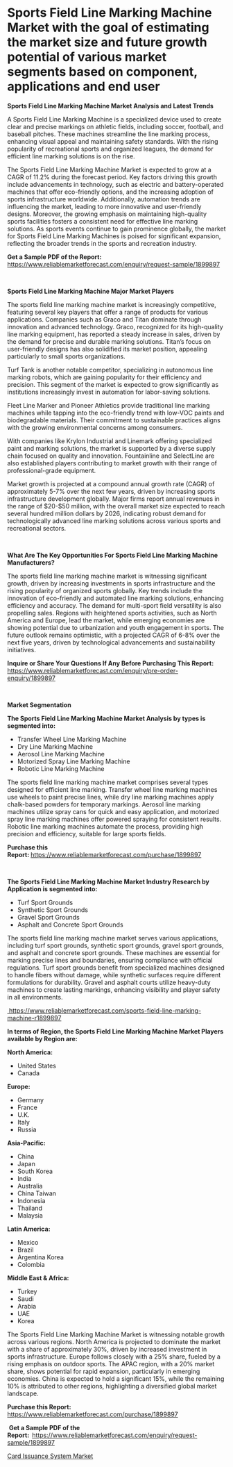 <p><h1>Sports Field Line Marking Machine Market with the goal of estimating the market size and future growth potential of various market segments based on component, applications and end user</h1></p><p><strong>Sports Field Line Marking Machine Market Analysis and Latest Trends</strong></p>
<p><p>A Sports Field Line Marking Machine is a specialized device used to create clear and precise markings on athletic fields, including soccer, football, and baseball pitches. These machines streamline the line marking process, enhancing visual appeal and maintaining safety standards. With the rising popularity of recreational sports and organized leagues, the demand for efficient line marking solutions is on the rise.</p><p>The Sports Field Line Marking Machine Market is expected to grow at a CAGR of 11.2% during the forecast period. Key factors driving this growth include advancements in technology, such as electric and battery-operated machines that offer eco-friendly options, and the increasing adoption of sports infrastructure worldwide. Additionally, automation trends are influencing the market, leading to more innovative and user-friendly designs. Moreover, the growing emphasis on maintaining high-quality sports facilities fosters a consistent need for effective line marking solutions. As sports events continue to gain prominence globally, the market for Sports Field Line Marking Machines is poised for significant expansion, reflecting the broader trends in the sports and recreation industry.</p></p>
<p><strong>Get a Sample PDF of the Report:&nbsp;</strong> <a href="https://www.reliablemarketforecast.com/enquiry/request-sample/1899897?utm_campaign=1890&utm_medium=2&utm_source=Github&utm_content=ia&utm_term=20022025&utm_id=sports-field-line-marking-machine">https://www.reliablemarketforecast.com/enquiry/request-sample/1899897</a></p>
<p>&nbsp;</p>
<p><strong>Sports Field Line Marking Machine Major Market Players</strong></p>
<p><p>The sports field line marking machine market is increasingly competitive, featuring several key players that offer a range of products for various applications. Companies such as Graco and Titan dominate through innovation and advanced technology. Graco, recognized for its high-quality line marking equipment, has reported a steady increase in sales, driven by the demand for precise and durable marking solutions. Titan’s focus on user-friendly designs has also solidified its market position, appealing particularly to small sports organizations.</p><p>Turf Tank is another notable competitor, specializing in autonomous line marking robots, which are gaining popularity for their efficiency and precision. This segment of the market is expected to grow significantly as institutions increasingly invest in automation for labor-saving solutions.</p><p>Fleet Line Marker and Pioneer Athletics provide traditional line marking machines while tapping into the eco-friendly trend with low-VOC paints and biodegradable materials. Their commitment to sustainable practices aligns with the growing environmental concerns among consumers.</p><p>With companies like Krylon Industrial and Linemark offering specialized paint and marking solutions, the market is supported by a diverse supply chain focused on quality and innovation. Fountainline and SelectLine are also established players contributing to market growth with their range of professional-grade equipment.</p><p>Market growth is projected at a compound annual growth rate (CAGR) of approximately 5-7% over the next few years, driven by increasing sports infrastructure development globally. Major firms report annual revenues in the range of $20-$50 million, with the overall market size expected to reach several hundred million dollars by 2026, indicating robust demand for technologically advanced line marking solutions across various sports and recreational sectors.</p></p>
<p>&nbsp;</p>
<p><strong>What Are The Key Opportunities For Sports Field Line Marking Machine Manufacturers?</strong></p>
<p><p>The sports field line marking machine market is witnessing significant growth, driven by increasing investments in sports infrastructure and the rising popularity of organized sports globally. Key trends include the innovation of eco-friendly and automated line marking solutions, enhancing efficiency and accuracy. The demand for multi-sport field versatility is also propelling sales. Regions with heightened sports activities, such as North America and Europe, lead the market, while emerging economies are showing potential due to urbanization and youth engagement in sports. The future outlook remains optimistic, with a projected CAGR of 6-8% over the next five years, driven by technological advancements and sustainability initiatives.</p></p>
<p><strong>Inquire or Share Your Questions If Any Before Purchasing This Report:</strong> <a href="https://www.reliablemarketforecast.com/enquiry/pre-order-enquiry/1899897?utm_campaign=1890&utm_medium=2&utm_source=Github&utm_content=ia&utm_term=20022025&utm_id=sports-field-line-marking-machine">https://www.reliablemarketforecast.com/enquiry/pre-order-enquiry/1899897</a></p>
<p>&nbsp;</p>
<p><strong>Market Segmentation</strong></p>
<p><strong>The Sports Field Line Marking Machine Market Analysis by types is segmented into:</strong></p>
<p><ul><li>Transfer Wheel Line Marking Machine</li><li>Dry Line Marking Machine</li><li>Aerosol Line Marking Machine</li><li>Motorized Spray Line Marking Machine</li><li>Robotic Line Marking Machine</li></ul></p>
<p><p>The sports field line marking machine market comprises several types designed for efficient line marking. Transfer wheel line marking machines use wheels to paint precise lines, while dry line marking machines apply chalk-based powders for temporary markings. Aerosol line marking machines utilize spray cans for quick and easy application, and motorized spray line marking machines offer powered spraying for consistent results. Robotic line marking machines automate the process, providing high precision and efficiency, suitable for large sports fields.</p></p>
<p><strong>Purchase this Report:&nbsp;</strong><a href="https://www.reliablemarketforecast.com/purchase/1899897?utm_campaign=1890&utm_medium=2&utm_source=Github&utm_content=ia&utm_term=20022025&utm_id=sports-field-line-marking-machine">https://www.reliablemarketforecast.com/purchase/1899897</a></p>
<p>&nbsp;</p>
<p><strong>The Sports Field Line Marking Machine Market Industry Research by Application is segmented into:</strong></p>
<p><ul><li>Turf Sport Grounds</li><li>Synthetic Sport Grounds</li><li>Gravel Sport Grounds</li><li>Asphalt and Concrete Sport Grounds</li></ul></p>
<p><p>The sports field line marking machine market serves various applications, including turf sport grounds, synthetic sport grounds, gravel sport grounds, and asphalt and concrete sport grounds. These machines are essential for marking precise lines and boundaries, ensuring compliance with official regulations. Turf sport grounds benefit from specialized machines designed to handle fibers without damage, while synthetic surfaces require different formulations for durability. Gravel and asphalt courts utilize heavy-duty machines to create lasting markings, enhancing visibility and player safety in all environments.</p></p>
<p><a href="https://www.reliablemarketforecast.com/sports-field-line-marking-machine-r1899897?utm_campaign=1890&utm_medium=2&utm_source=Github&utm_content=ia&utm_term=20022025&utm_id=sports-field-line-marking-machine">&nbsp;https://www.reliablemarketforecast.com/sports-field-line-marking-machine-r1899897</a></p>
<p><strong>In terms of Region, the Sports Field Line Marking Machine Market Players available by Region are:</strong></p>
<p>
    <p> <strong> North America: </strong>
        <ul>
            <li>United States</li>
            <li>Canada</li>
        </ul>
        </p> 
    <p> <strong> Europe: </strong>
        <ul>
            <li>Germany</li>
            <li>France</li>
            <li>U.K.</li>
            <li>Italy</li>
            <li>Russia</li>
        </ul>
        </p> 
    <p> <strong> Asia-Pacific: </strong>
        <ul>
            <li>China</li>
            <li>Japan</li>
            <li>South Korea</li>
            <li>India</li>
            <li>Australia</li>
            <li>China Taiwan</li>
            <li>Indonesia</li>
            <li>Thailand</li>
            <li>Malaysia</li>
        </ul>
        </p> 
    <p> <strong> Latin America: </strong>
        <ul>
            <li>Mexico</li>
            <li>Brazil</li>
            <li>Argentina Korea</li>
            <li>Colombia</li>
        </ul>
        </p> 
    <p> <strong> Middle East & Africa: </strong>
        <ul>
            <li>Turkey</li>
            <li>Saudi</li>
            <li>Arabia</li>
            <li>UAE</li>
            <li>Korea</li>
        </ul>
    </p>
    </p>
<p><p>The Sports Field Line Marking Machine Market is witnessing notable growth across various regions. North America is projected to dominate the market with a share of approximately 30%, driven by increased investment in sports infrastructure. Europe follows closely with a 25% share, fueled by a rising emphasis on outdoor sports. The APAC region, with a 20% market share, shows potential for rapid expansion, particularly in emerging economies. China is expected to hold a significant 15%, while the remaining 10% is attributed to other regions, highlighting a diversified global market landscape.</p></p>
<p><strong>Purchase this Report: </strong><a href="https://www.reliablemarketforecast.com/purchase/1899897?utm_campaign=1890&utm_medium=2&utm_source=Github&utm_content=ia&utm_term=20022025&utm_id=sports-field-line-marking-machine">https://www.reliablemarketforecast.com/purchase/1899897</a></p>
<p>&nbsp;<strong>Get a Sample PDF of the Report:&nbsp;&nbsp;</strong><a href="https://www.reliablemarketforecast.com/enquiry/request-sample/1899897?utm_campaign=1890&utm_medium=2&utm_source=Github&utm_content=ia&utm_term=20022025&utm_id=sports-field-line-marking-machine">https://www.reliablemarketforecast.com/enquiry/request-sample/1899897</a></p>
<p><strong></strong></p>
<p><p><a href="https://github.com/lylyparadise/Market-Research-Report-List-6/blob/main/card-issuance-system-market.md?utm_campaign=1890&utm_medium=2&utm_source=Github&utm_content=ia&utm_term=20022025&utm_id=sports-field-line-marking-machine">Card Issuance System Market</a></p></p>